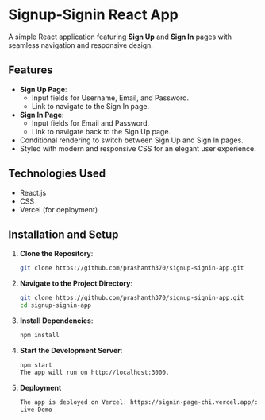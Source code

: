 # Signup-Signin React App

A simple React application featuring **Sign Up** and **Sign In** pages with seamless navigation and responsive design.

## Features
- **Sign Up Page**:
  - Input fields for Username, Email, and Password.
  - Link to navigate to the Sign In page.
- **Sign In Page**:
  - Input fields for Email and Password.
  - Link to navigate back to the Sign Up page.
- Conditional rendering to switch between Sign Up and Sign In pages.
- Styled with modern and responsive CSS for an elegant user experience.

## Technologies Used
- React.js
- CSS
- Vercel (for deployment)

## Installation and Setup

1. **Clone the Repository**:
   ```bash
   git clone https://github.com/prashanth370/signup-signin-app.git
   
2. **Navigate to the Project Directory**:
   ```bash
   git clone https://github.com/prashanth370/signup-signin-app.git
   cd signup-signin-app
   
3. **Install Dependencies**:
   ```bash
   npm install

4. **Start the Development Server**:
   ```bash
   npm start
   The app will run on http://localhost:3000.

5. **Deployment**
   ```bash
   The app is deployed on Vercel. https://signin-page-chi.vercel.app/:
   Live Demo
